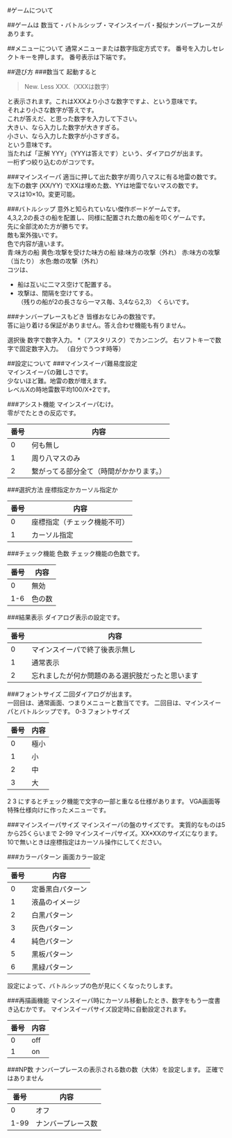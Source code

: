 #ゲームについて

##ゲームは
数当て・バトルシップ・マインスイーパ・擬似ナンバープレースがあります。

##メニューについて
通常メニューまたは数字指定方式です。
番号を入力しセレクトキーを押します。
番号表示は下端です。

##遊び方
###数当て
起動すると
> New. Less XXX.（XXXは数字）

と表示されます。これはXXXより小さな数字ですよ、という意味です。  
それより小さな数字が答えです。  
これが答えだ、と思った数字を入力して下さい。  
大きい、なら入力した数字が大きすぎる。  
小さい、なら入力した数字が小さすぎる。  
という意味です。  
当たれば「正解  YYY」（YYYは答えです）という、ダイアログが出ます。  
一桁ずつ絞り込むのがコツです。  

###マインスイーパ
適当に押して出た数字が周り八マスに有る地雷の数です。  
左下の数字 (XX/YY) でXXは埋めた数、YYは地雷でないマスの数です。  
マスは10×10。変更可能。

###バトルシップ
意外と知られていない傑作ボードゲームです。  
4,3,2,2の長さの船を配置し、同様に配置された敵の船を叩くゲームです。  
先に全部沈めた方が勝ちです。  
敵も案外強いです。  
色で内容が違います。  
青:味方の船 黄色:攻撃を受けた味方の船 緑:味方の攻撃（外れ） 赤:味方の攻撃（当たり） 水色:敵の攻撃（外れ）  
コツは、
* 船は互いに二マス空けて配置する。
* 攻撃は、間隔を空けてする。  
（残りの船が2の長さなら一マス毎、3,4なら2,3）
くらいです。

###ナンバープレースもどき
皆様おなじみの数独です。  
答に辿り着ける保証がありません。答え合わせ機能も有りません。  

選択後
数字で数字入力。
*（アスタリスク）でカンニング。
右ソフトキーで数字で固定数字入力。
（自分でうつす時等）


##設定について
###マインスイーパ難易度設定  
マインスイーパの難しさです。  
少ないほど難。地雷の数が増えます。  
レベルXの時地雷数平均100/X+2です。  

###アシスト機能
マインスイーパむけ。  
零がでたときの反応です。

番号 | 内容
---  | ---
0    | 何も無し
1    | 周り八マスのみ
2    | 繋がってる部分全て（時間がかかります。）

###選択方法
座標指定かカーソル指定か

番号 | 内容
---  | ---
0|座標指定（チェック機能不可）
1|カーソル指定

###チェック機能 色数
チェック機能の色数です。

番号 | 内容
---  | ---
0|無効
1-6|色の数

###結果表示
ダイアログ表示の設定です。

番号 | 内容
---  | ---
0|マインスイーパで終了後表示無し
1|通常表示
2|忘れましたが何か問題のある選択肢だったと思います

###フォントサイズ
二回ダイアログが出ます。  
一回目は、通常画面、つまりメニューと数当てです。
二回目は、マインスイーパとバトルシップです。
0-3 フォントサイズ

番号 | 内容
---  | ---
0|極小
1|小
2|中
3|大
2 3 にするとチェック機能で文字の一部と重なる仕様があります。
VGA画面等特殊仕様向けに作ったメニューです。

###マインスイーパサイズ
マインスイーパの盤のサイズです。
実質的なものは5から25くらいまで
2-99 マインスイーパサイズ。XX*XXのサイズになります。
10で無いときは座標指定はカーソル操作にしてください。

###カラーパターン
画面カラー設定

番号 | 内容
---  | ---
0| 定番黒白パターン
1| 液晶のイメージ
2| 白黒パターン
3| 灰色パターン
4| 純色パターン
5| 黒板パターン
6| 黒緑パターン
設定によって、バトルシップの色が見にくくなったりします。

###再描画機能
マインスイーパ時にカーソル移動したとき、数字をもう一度書き込むかです。
マインスイーパサイズ設定時に自動設定されます。

番号 | 内容
---  | ---
0|off
1|on

###NP数
ナンバープレースの表示される数の数（大体）を設定します。
正確ではありません

番号 | 内容
---  | ---
0|オフ
1-99|ナンバープレース数

